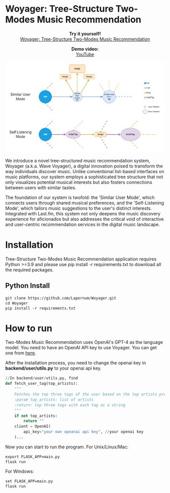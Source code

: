 # Woyager: Tree-Structure Two-Modes Music Recommendation
<p align="center">
  <b>Try it yourself!</b><br>
  <a href="http://52.91.131.179/">Woyager: Tree-Structure Two-Modes Music Recommendation</a> 
</p>

<p align="center">
  <b>Demo video:</b><br>
  <a href="https://youtu.be/edsCFcvh7aU">YouTube</a> 
</p>

![alt text](Images/TreeMusicRecommendation_structure_v1_white.png)

We introduce a novel tree-structured music recommendation system, Woyager (a.k.a. Wave Voyager), a digital innovation poised to transform the way individuals discover music. Unlike conventional list-based interfaces on music platforms, our system employs a sophisticated tree structure that not only visualizes potential musical interests but also fosters connections between users with similar tastes.

The foundation of our system is twofold: the 'Similar User Mode', which connects users through shared musical preferences, and the 'Self-Listening Mode', which tailors music suggestions to the user's distinct interests. Integrated with Last.fm, this system not only deepens the music discovery experience for aficionados but also addresses the critical void of interactive and user-centric recommendation services in the digital music landscape.

Installation
============
Tree-Structure Two-Modes Music Recommendation application requires Python >=3.9 and please use pip install -r requirements.txt to download all the required packages.

Python Install
--------------
```
git clone https://github.com/Lapernum/Woyager.git
cd Woyager
pip install -r requirements.txt
```


How to run
===============
Two-Modes Music Recommendation uses OpenAI's GPT-4 as the language model. You need to have an OpenAI API key to use Voyager. You
can get one from <a href="https://platform.openai.com/api-keys">here</a>.

After the installation process, you need to change the openai key in **backend/user/utils.py** to your openai api key.
```python
//In backend/user/utils.py, find
def fetch_user_tag(top_artists):
    """
    Fetches the top three tags of the user based on the top artists preference of a user
    :param top_artists: list of artists
    :return: top three tags with each tag as a string
    """
    if not top_artists:
        return ""
    client = OpenAI(
        api_key="your own opeanai api key", //your openai key
    )...
```
Now you can start to run the program.
For Unix/Linux/Mac:
```
export FLASK_APP=main.py
flask run
```
For Windows:
```
set FLASK_APP=main.py
flask run
```





